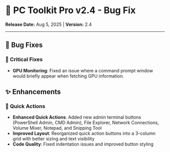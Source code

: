 # 🚀 PC Toolkit Pro v2.4 - Bug Fix

**Release Date:** Aug 5, 2025 | **Version:** 2.4

---

## 🐛 Bug Fixes

### 🔧 **Critical Fixes**

- **GPU Monitoring**: Fixed an issue where a command prompt window would briefly appear when fetching GPU information.

## ✨ Enhancements

### 🚀 **Quick Actions**

- **Enhanced Quick Actions**: Added new admin terminal buttons (PowerShell Admin, CMD Admin), File Explorer, Network Connections, Volume Mixer, Notepad, and Snipping Tool
- **Improved Layout**: Reorganized quick action buttons into a 3-column grid with better sizing and text visibility
- **Code Quality**: Fixed indentation issues and improved button styling
